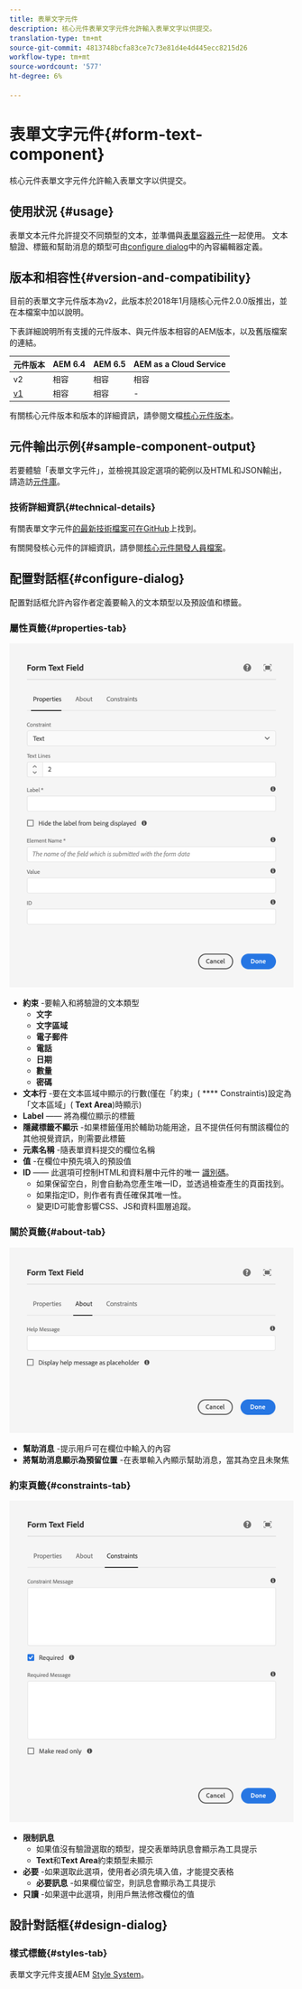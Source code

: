```yaml
---
title: 表單文字元件
description: 核心元件表單文字元件允許輸入表單文字以供提交。
translation-type: tm+mt
source-git-commit: 4813748bcfa83ce7c73e81d4e4d445ecc8215d26
workflow-type: tm+mt
source-wordcount: '577'
ht-degree: 6%

---
```



# 表單文字元件{#form-text-component}

核心元件表單文字元件允許輸入表單文字以供提交。

## 使用狀況 {#usage}

表單文本元件允許提交不同類型的文本，並準備與[表單容器元件](form-container.md)一起使用。 文本驗證、標籤和幫助消息的類型可由[configure dialog](#configure-dialog)中的內容編輯器定義。

## 版本和相容性{#version-and-compatibility}

目前的表單文字元件版本為v2，此版本於2018年1月隨核心元件2.0.0版推出，並在本檔案中加以說明。

下表詳細說明所有支援的元件版本、與元件版本相容的AEM版本，以及舊版檔案的連結。

| 元件版本 | AEM 6.4 | AEM 6.5 | AEM as a Cloud Service  |
|--- |--- |--- |---|
| v2 | 相容 | 相容 | 相容 |
| [v1](/help/components/v1/form-text-v1.md) | 相容 | 相容 | - |

有關核心元件版本和版本的詳細資訊，請參閱文檔[核心元件版本](/help/versions.md)。

## 元件輸出示例{#sample-component-output}

若要體驗「表單文字元件」，並檢視其設定選項的範例以及HTML和JSON輸出，請造訪[元件庫](https://adobe.com/go/aem_cmp_library_form_text)。

### 技術詳細資訊{#technical-details}

有關表單文字元件[的最新技術檔案可在GitHub](https://adobe.com/go/aem_cmp_tech_form_text_v2)上找到。

有關開發核心元件的詳細資訊，請參閱[核心元件開發人員檔案](/help/developing/overview.md)。

## 配置對話框{#configure-dialog}

配置對話框允許內容作者定義要輸入的文本類型以及預設值和標籤。

### 屬性頁籤{#properties-tab}

![「屬性」頁籤](/help/assets/form-text-edit-properties.png)

* **約束** -要輸入和將驗證的文本類型
   * **文字**
   * **文字區域**
   * **電子郵件**
   * **電話**
   * **日期**
   * **數量**
   * **密碼**
* **文本行** -要在文本區域中顯示的行數(僅在「約束」( **** Constraintis)設定為「文本區域」( **Text Area**)時顯示)
* **Label**  —— 將為欄位顯示的標籤
* **隱藏標籤不顯示** -如果標籤僅用於輔助功能用途，且不提供任何有關該欄位的其他視覺資訊，則需要此標籤
* **元素名稱** -隨表單資料提交的欄位名稱
* **值** -在欄位中預先填入的預設值
* **ID**  —— 此選項可控制HTML和資料層中元件的唯一 [識別碼](/help/developing/data-layer/overview.md)。
   * 如果保留空白，則會自動為您產生唯一ID，並透過檢查產生的頁面找到。
   * 如果指定ID，則作者有責任確保其唯一性。
   * 變更ID可能會影響CSS、JS和資料圖層追蹤。

### 關於頁籤{#about-tab}

![關於頁籤](/help/assets/form-text-edit-about.png)

* **幫助消息** -提示用戶可在欄位中輸入的內容
* **將幫助消息顯示為預留位置** -在表單輸入內顯示幫助消息，當其為空且未聚焦

### 約束頁籤{#constraints-tab}

![「約束」頁籤](/help/assets/form-text-edit-constraints.png)

* **限制訊息**
   * 如果值沒有驗證選取的類型，提交表單時訊息會顯示為工具提示
   * **Text**&#x200B;和&#x200B;**Text Area**&#x200B;約束類型未顯示
* **必要** -如果選取此選項，使用者必須先填入值，才能提交表格
   * **必要訊息** -如果欄位留空，則訊息會顯示為工具提示
* **只讀** -如果選中此選項，則用戶無法修改欄位的值

## 設計對話框{#design-dialog}

### 樣式標籤{#styles-tab}

表單文字元件支援AEM [Style System](/help/get-started/authoring.md#component-styling)。
